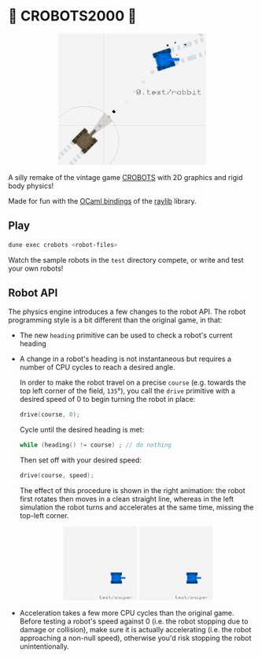 # 🤖 CROBOTS2000 🤖

<p align="center">
  <img src="art/demo.gif" width="300" alt="demo"/>
</p>

A silly remake of the vintage game [CROBOTS](http://tpoindex.github.io/crobots/) with 2D graphics and rigid body physics!

Made for fun with the [OCaml bindings](https://github.com/tjammer/raylib-ocaml) of the [raylib](https://github.com/tjammer/raylib-ocaml) library.

## Play

```bash
dune exec crobots <robot-files>
```

Watch the sample robots in the `test` directory compete, or write and test your own robots!

## Robot API

The physics engine introduces a few changes to the robot API. The robot programming style is a bit different than the original game, in that:

+ The new `heading` primitive can be used to check a robot's current heading

+ A change in a robot's heading is not instantaneous but requires a number of CPU cycles to reach a desired angle.

  In order to make the robot travel on a precise `course` (e.g. towards the top left corner of the field, `135`°), you call the `drive` primitive with a desired speed of 0 to begin turning the robot in place:

  ```c
  drive(course, 0);
  ```

  Cycle until the desired heading is met:

  ```c
  while (heading() != course) ; // do nothing
  ```

  Then set off with your desired speed:

  ```c
  drive(course, speed);
  ```

  The effect of this procedure is shown in the right animation: the robot first rotates then moves in a clean straight line, whereas in the left simulation the robot turns and accelerates at the same time, missing the top-left corner.

  <p align="center">
    <img src="art/turn-default.gif" width="150" alt="free"/>
    <img src="art/turn-precise.gif" width="150" alt="in-place"/>
  </p>

+ Acceleration takes a few more CPU cycles than the original game. Before testing a robot's speed against 0 (i.e. the robot stopping due to damage or collision), make sure it is actually accelerating (i.e. the robot approaching a non-null speed), otherwise you'd risk stopping the robot unintentionally.
